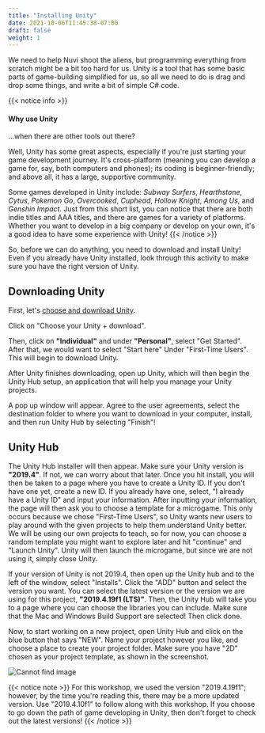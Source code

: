```yaml
---
title: "Installing Unity"
date: 2021-10-06T11:45:38-07:00
draft: false
weight: 1
---
```


We need to help Nuvi shoot the aliens, but programming everything from scratch might be a bit too hard for us. Unity is a tool that has some basic parts of game-building simplified for us, so all we need to do is drag and drop some things, and write a bit of simple C# code.

{{< notice info >}}
#### Why use Unity

...when there are other tools out there?

Well, Unity has some great aspects, especially if you're just starting your game development journey. It's cross-platform (meaning you can develop a game for, say, both computers and phones); its coding is beginner-friendly; and above all, it has a large, supportive community.

Some games developed in Unity include: *Subway Surfers*, *Hearthstone*, *Cytus*, *Pokemon Go*, *Overcooked*, *Cuphead*, *Hollow Knight*, *Among Us*, and *Genshin Impact*.
Just from this short list, you can notice that there are both indie titles and AAA titles, and there are games for a variety of platforms. Whether you want to develop in a big company or develop on your own, it's a good idea to have some experience with Unity!
{{< /notice >}}

So, before we can do anything, you need to download and install Unity!
Even if you already have Unity installed, look through this activity to make sure you have the right version of Unity.

## Downloading Unity

First, let's [choose and download Unity](https://unity3d.com/get-unity/download?_ga=2.142217974.513534012.1631151100-1023620192.1630193772).

Click on "Choose your Unity + download".

Then, click on **"Individual"** and under **"Personal"**, select "Get Started". After that, we would want to select "Start here" Under "First-Time Users". This will begin to download Unity.

After Unity finishes downloading, open up Unity, which will then begin the Unity Hub setup, an application that will help you manage your Unity projects.

A pop up window will appear. Agree to the user agreements, select the destination folder to where you want to download in your computer, install, and then run Unity Hub by selecting "Finish"!

## Unity Hub

The Unity Hub installer will then appear. Make sure your Unity version is **"2019.4"**. If not, we can worry about that later.
Once you hit install, you will then be taken to a page where you have to create a Unity ID. If you don't have one yet, create a new ID. If you already have one, select, "I already have a Unity ID" and input your information. After inputting your information, the page will then ask you to choose a template for a microgame. This only occurs because we chose "First-Time Users", so Unity wants new users to play around with the given projects to help them understand Unity better. We will be using our own projects to teach, so for now, you can choose a random template you might want to explore later and hit "continue" and "Launch Unity". Unity will then launch the microgame, but since we are not using it, simply close Unity.

If your version of Unity is not 2019.4, then open up the Unity hub and to the left of the window, select "Installs". Click the "ADD" button and select the version you want. You can select the latest version or the version we are using for this project, **"2019.4.19f1 (LTS)"**. Then, the Unity Hub will take you to a page where you can choose the libraries you can include. Make sure that the Mac and Windows Build Support are selected! Then click done.

Now, to start working on a new project, open Unity Hub and click on the blue button that says "NEW". Name your project however you like, and choose a place to create your project folder. Make sure you have "2D" chosen as your project template, as shown in the screenshot.

![Cannot find image](../img/0_new_project_edited.png)

{{< notice note >}}
For this workshop, we used the version "2019.4.19f1"; however, by the time you're reading this, there may be a more updated version. Use "2019.4.10f1" to follow along with this workshop. If you choose to go down the path of game developing in Unity, then don't forget to check out the latest versions!
{{< /notice >}}
